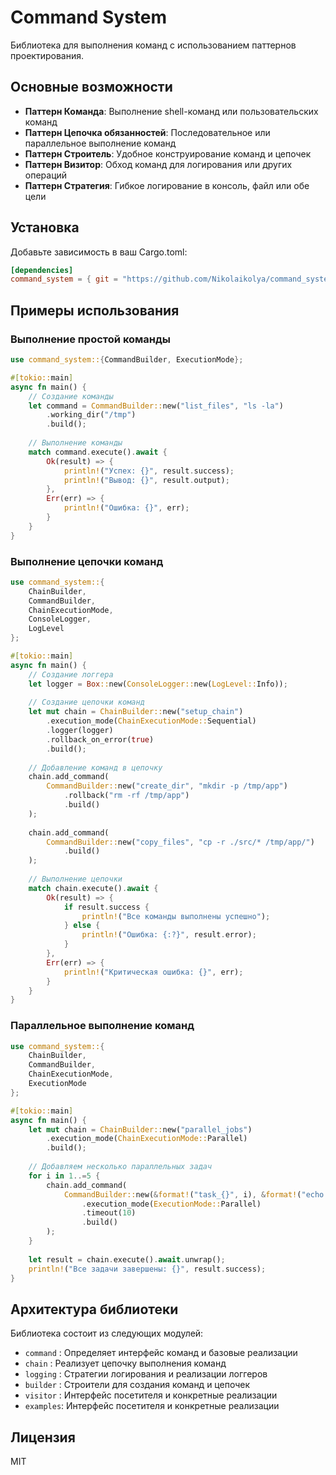 # Command System

Библиотека для выполнения команд с использованием паттернов проектирования.

## Основные возможности

- **Паттерн Команда**: Выполнение shell-команд или пользовательских команд
- **Паттерн Цепочка обязанностей**: Последовательное или параллельное выполнение команд
- **Паттерн Строитель**: Удобное конструирование команд и цепочек
- **Паттерн Визитор**: Обход команд для логирования или других операций
- **Паттерн Стратегия**: Гибкое логирование в консоль, файл или обе цели

## Установка

Добавьте зависимость в ваш Cargo.toml:

```toml
[dependencies]
command_system = { git = "https://github.com/Nikolaikolya/command_system.git" }
```

## Примеры использования

### Выполнение простой команды

```rust
use command_system::{CommandBuilder, ExecutionMode};

#[tokio::main]
async fn main() {
    // Создание команды
    let command = CommandBuilder::new("list_files", "ls -la")
        .working_dir("/tmp")
        .build();
    
    // Выполнение команды
    match command.execute().await {
        Ok(result) => {
            println!("Успех: {}", result.success);
            println!("Вывод: {}", result.output);
        },
        Err(err) => {
            println!("Ошибка: {}", err);
        }
    }
}
```

### Выполнение цепочки команд

```rust
use command_system::{
    ChainBuilder,
    CommandBuilder,
    ChainExecutionMode,
    ConsoleLogger,
    LogLevel
};

#[tokio::main]
async fn main() {
    // Создание логгера
    let logger = Box::new(ConsoleLogger::new(LogLevel::Info));
    
    // Создание цепочки команд
    let mut chain = ChainBuilder::new("setup_chain")
        .execution_mode(ChainExecutionMode::Sequential)
        .logger(logger)
        .rollback_on_error(true)
        .build();
    
    // Добавление команд в цепочку
    chain.add_command(
        CommandBuilder::new("create_dir", "mkdir -p /tmp/app")
            .rollback("rm -rf /tmp/app")
            .build()
    );
    
    chain.add_command(
        CommandBuilder::new("copy_files", "cp -r ./src/* /tmp/app/")
            .build()
    );
    
    // Выполнение цепочки
    match chain.execute().await {
        Ok(result) => {
            if result.success {
                println!("Все команды выполнены успешно");
            } else {
                println!("Ошибка: {:?}", result.error);
            }
        },
        Err(err) => {
            println!("Критическая ошибка: {}", err);
        }
    }
}
```

### Параллельное выполнение команд

```rust
use command_system::{
    ChainBuilder,
    CommandBuilder,
    ChainExecutionMode,
    ExecutionMode
};

#[tokio::main]
async fn main() {
    let mut chain = ChainBuilder::new("parallel_jobs")
        .execution_mode(ChainExecutionMode::Parallel)
        .build();
    
    // Добавляем несколько параллельных задач
    for i in 1..=5 {
        chain.add_command(
            CommandBuilder::new(&format!("task_{}", i), &format!("echo 'Task {} started'; sleep {}; echo 'Task {} completed'", i, i, i))
                .execution_mode(ExecutionMode::Parallel)
                .timeout(10)
                .build()
        );
    }
    
    let result = chain.execute().await.unwrap();
    println!("Все задачи завершены: {}", result.success);
}
```

## Архитектура библиотеки

Библиотека состоит из следующих модулей:

- `command` :    Определяет интерфейс команд и базовые реализации
- `chain`   :    Реализует цепочку выполнения команд
- `logging` :    Стратегии логирования и реализации логгеров
- `builder` :    Строители для создания команд и цепочек
- `visitor` :    Интерфейс посетителя и конкретные реализации
- `examples`:    Интерфейс посетителя и конкретные реализации

## Лицензия

MIT 